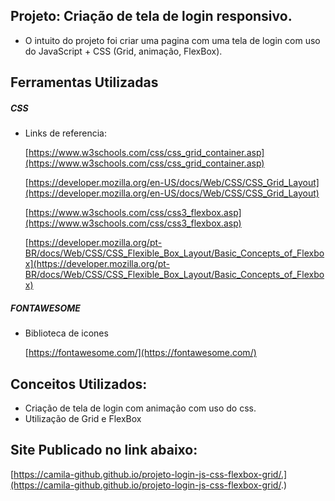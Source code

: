 ## Projeto: Criação de tela de login responsivo.

- O intuito do projeto foi criar uma pagina com uma tela de login com uso do JavaScript + CSS (Grid, animação, FlexBox).


## Ferramentas Utilizadas

##### CSS

- Links de referencia:
    
    [https://www.w3schools.com/css/css_grid_container.asp](https://www.w3schools.com/css/css_grid_container.asp)

    [https://developer.mozilla.org/en-US/docs/Web/CSS/CSS_Grid_Layout](https://developer.mozilla.org/en-US/docs/Web/CSS/CSS_Grid_Layout)

    [https://www.w3schools.com/css/css3_flexbox.asp](https://www.w3schools.com/css/css3_flexbox.asp)

    [https://developer.mozilla.org/pt-BR/docs/Web/CSS/CSS_Flexible_Box_Layout/Basic_Concepts_of_Flexbox](https://developer.mozilla.org/pt-BR/docs/Web/CSS/CSS_Flexible_Box_Layout/Basic_Concepts_of_Flexbox)


##### FONTAWESOME

- Biblioteca de icones

    [https://fontawesome.com/](https://fontawesome.com/)


## Conceitos Utilizados:

- Criação de tela de login com animação com uso do css.
- Utilização de Grid e FlexBox

## Site Publicado no link abaixo:
  
   [https://camila-github.github.io/projeto-login-js-css-flexbox-grid/.](https://camila-github.github.io/projeto-login-js-css-flexbox-grid/.)
